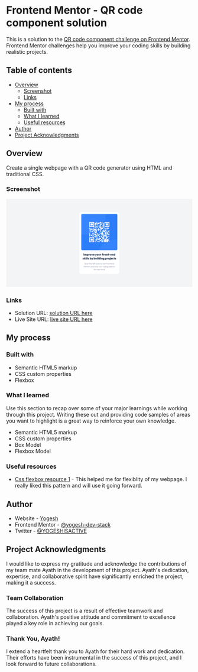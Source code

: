 # Frontend Mentor - QR code component solution

This is a solution to the [QR code component challenge on Frontend Mentor](https://www.frontendmentor.io/challenges/qr-code-component-iux_sIO_H). Frontend Mentor challenges help you improve your coding skills by building realistic projects. 

## Table of contents

- [Overview](#overview)
  - [Screenshot](#screenshot)
  - [Links](#links)
- [My process](#my-process)
  - [Built with](#built-with)
  - [What I learned](#what-i-learned)
  - [Useful resources](#useful-resources)
- [Author](#author)
- [Project Acknowledgments](#project-acknowledgments)

## Overview

Create a single webpage with a QR code generator using HTML and traditional CSS.

### Screenshot

![My webpage image](./screenshot.jpeg)

### Links

- Solution URL: [solution URL here](https://qrcode-component-ashen.vercel.app/)
- Live Site URL: [live site URL here](https://qrcode-component-ashen.vercel.app/)

## My process

### Built with

- Semantic HTML5 markup
- CSS custom properties
- Flexbox

### What I learned

Use this section to recap over some of your major learnings while working through this project. Writing these out and providing code samples of areas you want to highlight is a great way to reinforce your own knowledge.

- Semantic HTML5 markup
- CSS custom properties
- Box Model
- Flexbox Model

### Useful resources

- [Css flexbox resource 1](https://css-tricks.com/snippets/css/a-guide-to-flexbox) - This helped me for flexiblity of my webpage. I really liked this pattern and will use it going forward.

## Author

- Website - [Yogesh](https://portfolio-yogesh.dev)
- Frontend Mentor - [@yogesh-dev-stack](https://www.frontendmentor.io/profile/yogesh-dev-stack)
- Twitter - [@YOGESHISACTIVE](https://www.twitter.com/YOGESHISACTIVE)

## Project Acknowledgments

I would like to express my gratitude and acknowledge the contributions of my team mate Ayath in the development of this project. Ayath's dedication, expertise, and collaborative spirit have significantly enriched the project, making it a success.

### Team Collaboration

The success of this project is a result of effective teamwork and collaboration. Ayath's positive attitude and commitment to excellence played a key role in achieving our goals.

### Thank You, Ayath!

I extend a heartfelt thank you to Ayath for their hard work and dedication. Their efforts have been instrumental in the success of this project, and I look forward to future collaborations.
